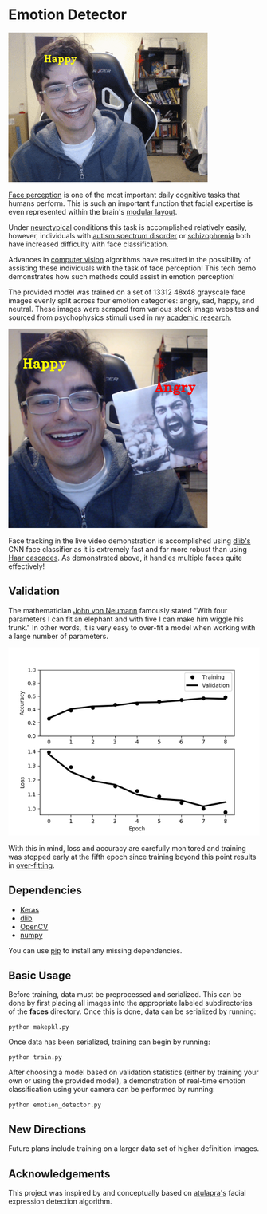 # Emotion Detector

![Video demonstration of CNN facial tracking and emotion classification.](video-demo.gif)

[Face perception](https://en.wikipedia.org/wiki/Face_perception) is one of the most important daily cognitive tasks that humans perform.  This is such an important function that facial expertise is even represented within the brain's [modular layout](https://en.wikipedia.org/wiki/Fusiform_face_area).

Under [neurotypical](https://en.wikipedia.org/wiki/Neurotypical) conditions this task is accomplished relatively easily, however, individuals with [autism spectrum disorder](https://en.wikipedia.org/wiki/Autism_spectrum) or [schizophrenia](https://en.wikipedia.org/wiki/Schizophrenia) both have increased difficulty with face classification.

Advances in [computer vision](https://en.wikipedia.org/wiki/Computer_vision) algorithms have resulted in the possibility of assisting these individuals with the task of face perception!  This tech demo demonstrates how such methods could assist in emotion perception!

The provided model was trained on a set of 13312 48x48 grayscale face images evenly split across four emotion categories: angry, sad, happy, and neutral.  These images were scraped from various stock image websites and sourced from psychophysics stimuli used in my [academic research](http://insalubrio.us/science.php).

![Example of emotion classification on multiple faces.](emotion_detector.png)

Face tracking in the live video demonstration is accomplished using [dlib's](http://dlib.net/) CNN face classifier as it is extremely fast and far more robust than using [Haar cascades](https://en.wikipedia.org/wiki/Haar-like_feature).  As demonstrated above, it handles multiple faces quite effectively!

## Validation

The mathematician [John von Neumann](https://en.wikiquote.org/wiki/John_von_Neumann) famously stated "With four parameters I can fit an elephant and with five I can make him wiggle his trunk."  In other words, it is very easy to over-fit a model when working with a large number of parameters.

![Loss and accuracy plots.](evaluation.png)

With this in mind, loss and accuracy are carefully monitored and training was stopped early at the fifth epoch since training beyond this point results in [over-fitting](https://en.wikipedia.org/wiki/Overfitting).

## Dependencies

  * [Keras](https://keras.io/)
  * [dlib](http://dlib.net/)
  * [OpenCV](https://opencv.org/)
  * [numpy](https://numpy.org/)

You can use [pip](https://pypi.python.org/pypi/pip) to install any missing dependencies.

## Basic Usage

Before training, data must be preprocessed and serialized.  This can be done by first placing all images into the appropriate labeled subdirectories of the <b>faces</b> directory.  Once this is done, data can be serialized by running:

```
python makepkl.py
```

Once data has been serialized, training can begin by running:

```
python train.py
```

After choosing a model based on validation statistics (either by training your own or using the provided model), a demonstration of real-time emotion classification using your camera can be performed by running:

```
python emotion_detector.py
```

## New Directions

Future plans include training on a larger data set of higher definition images.

## Acknowledgements

This project was inspired by and conceptually based on [atulapra's](https://github.com/atulapra/Emotion-detection) facial expression detection algorithm.
